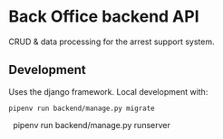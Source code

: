 # Back Office backend API

CRUD & data processing for the arrest support system.

## Development

Uses the django framework. Local development with:

    pipenv run backend/manage.py migrate
    pipenv run backend/manage.py runserver